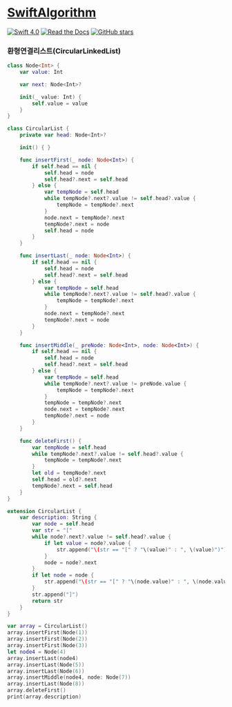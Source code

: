 # [SwiftAlgorithm](https://github.com/pikachu987/SwiftAlgorithm "SwiftAlgorithm")

[![Swift 4.0](https://img.shields.io/badge/Swift-4.0-orange.svg?style=flat)](https://developer.apple.com/swift/)
[![Read the Docs](https://img.shields.io/readthedocs/pip.svg)](https://github.com/pikachu987/SwiftAlgorithm)
[![GitHub stars](https://img.shields.io/github/stars/badges/shields.svg?style=social&label=Stars)](https://github.com/pikachu987/SwiftAlgorithm)

### 환형연결리스트(CircularLinkedList)

```swift
class Node<Int> {
    var value: Int

    var next: Node<Int>?

    init(_ value: Int) {
        self.value = value
    }
}

class CircularList {
    private var head: Node<Int>?

    init() { }

    func insertFirst(_ node: Node<Int>) {
        if self.head == nil {
            self.head = node
            self.head?.next = self.head
        } else {
            var tempNode = self.head
            while tempNode?.next?.value != self.head?.value {
                tempNode = tempNode?.next
            }
            node.next = tempNode?.next
            tempNode?.next = node
            self.head = node
        }
    }

    func insertLast(_ node: Node<Int>) {
        if self.head == nil {
            self.head = node
            self.head?.next = self.head
        } else {
            var tempNode = self.head
            while tempNode?.next?.value != self.head?.value {
                tempNode = tempNode?.next
            }
            node.next = tempNode?.next
            tempNode?.next = node
        }
    }

    func insertMiddle(_ preNode: Node<Int>, node: Node<Int>) {
        if self.head == nil {
            self.head = node
            self.head?.next = self.head
        } else {
            var tempNode = self.head
            while tempNode?.next?.value != preNode.value {
                tempNode = tempNode?.next
            }
            tempNode = tempNode?.next
            node.next = tempNode?.next
            tempNode?.next = node
        }
    }

    func deleteFirst() {
        var tempNode = self.head
        while tempNode?.next?.value != self.head?.value {
            tempNode = tempNode?.next
        }
        let old = tempNode?.next
        self.head = old?.next
        tempNode?.next = self.head
    }
}

extension CircularList {
    var description: String {
        var node = self.head
        var str = "["
        while node?.next?.value != self.head?.value {
            if let value = node?.value {
                str.append("\(str == "[" ? "\(value)" : ", \(value)")")
            }
            node = node?.next
        }
        if let node = node {
            str.append("\(str == "[" ? "\(node.value)" : ", \(node.value)")")
        }
        str.append("]")
        return str
    }
}

var array = CircularList()
array.insertFirst(Node(1))
array.insertFirst(Node(2))
array.insertFirst(Node(3))
let node4 = Node(4)
array.insertLast(node4)
array.insertLast(Node(5))
array.insertLast(Node(6))
array.insertMiddle(node4, node: Node(7))
array.insertLast(Node(8))
array.deleteFirst()
print(array.description)

```
